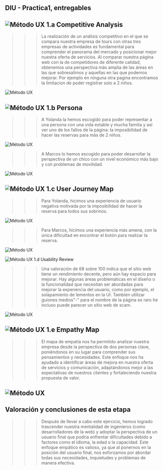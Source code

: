 ## DIU - Practica1, entregables

![Método UX](../img/Competitive.png) 1.a Competitive Analysis
-----

>>>La realización de un análisis competitivo en el que se compara nuestra empresa de tours con otras tres empresas de actividades es fundamental para comprender el panorama del mercado y posicionar mejor nuestra oferta de servicios. Al comparar nuestra página web con la de competidores de diferente calidad, obtenemos una perspectiva más amplia de las áreas en las que sobresalimos y aquellas en las que podemos mejorar. Por ejemplo en ninguna otra pagina encontramos la limitacion de poder registrar solo a 2 niños.

![Método UX](../img/Competitor_Analysis_[DIU23].png) 

![Método UX](../img/Persona.png) 1.b Persona
-----

>>>A Yolanda la hemos escogido para poder representar a una persona con una vida estable y mucha familia y así ver uno de los fallos de la página: la imposibilidad de hacer las reservas para más de 2 niños. 

![Método UX](../img/Yolanda_ficha.png) 

>>>A Marcos lo hemos escogido para poder desarrollar la perspectiva de un chico con un nivel económico más bajo y con problemas de movilidad.

![Método UX](../img/Marcos_ficha.png) 

![Método UX](../img/JourneyMap.png) 1.c User Journey Map
----

>>>Para Yolanda, hicimos una experiencia de usuario negativa motivada por la imposibilidad de hacer la reserva para todos sus sobrinos. 

![Método UX](../img/Yolanda_experiencia.png) 

>>>Para Marcos, hicimos una experiencia más amena, con la única dificultad en encontrar el botón para realizar la reserva. 

![Método UX](../img/Yolanda_experiencia.png) 

![Método UX](../img/usabilityReview.png) 1.d Usability Review

>>>Una valoración de 68 sobre 100 indica que el sitio web tiene un rendimiento decente, pero aún hay espacio para mejorar. Hay algunas áreas problemáticas en el diseño o la funcionalidad que necesitan ser abordadas para mejorar la experiencia del usuario, como por ejemplo, el solapamiento de lementos en la UI. También utilizar guiones medios"-" para el nombre de la página es raro he incluso puede parecer un sitio web de scam.

![Método UX](../img/Usability_review.jpeg)

![Método UX](../img/empathyMap.png) 1.e Empathy Map
----

>>>El mapa de empatía nos ha permitido analizar nuestra empresa desde la perspectiva de dos personas clave, poniéndonos en su lugar para comprender sus pensamientos y necesidades. Este enfoque nos ha ayudado a identificar áreas de mejora en nuestra oferta de servicios y comunicación, adaptándonos mejor a las expectativas de nuestros clientes y fortaleciendo nuestra propuesta de valor.

![Método UX](../img/Empathy_Customer_Map_[DIU23].png)
----

## Valoración y conclusiones de esta etapa

>>> Después de llevar a cabo este ejercicio, hemos logrado trascender nuestra mentalidad de ingenieros (como desarrolladores de la web) y adoptar la perspectiva de un usuario final que podría enfrentar dificultades debido a factores como el idioma, la edad o la capacidad. Este enfoque empático es valioso, ya que al ponernos en la posición del usuario final, nos esforzamos por abordar todas sus necesidades, inquietudes y problemas de manera efectiva.
